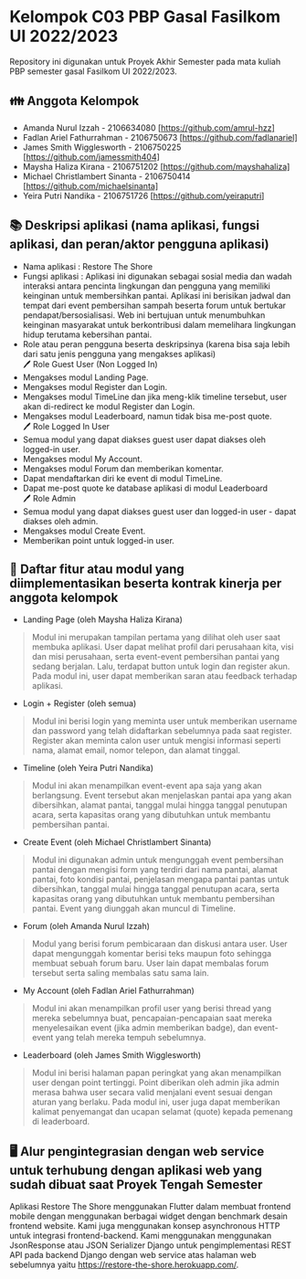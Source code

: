 # Kelompok C03 PBP Gasal Fasilkom UI 2022/2023
Repository ini digunakan untuk Proyek Akhir Semester pada mata kuliah PBP semester gasal Fasilkom UI 2022/2023.

## 👪 Anggota Kelompok
- Amanda Nurul Izzah - 2106634080 [https://github.com/amrul-hzz]
- Fadlan Ariel Fathurrahman - 2106750673 [https://github.com/fadlanariel]
- James Smith Wigglesworth - 2106750225 [https://github.com/jamessmith404]
- Maysha Haliza Kirana - 2106751202 [https://github.com/mayshahaliza]
- Michael Christlambert Sinanta - 2106750414 [https://github.com/michaelsinanta]
- Yeira Putri Nandika - 2106751726 [https://github.com/yeiraputri]

## 📚 Deskripsi aplikasi (nama aplikasi, fungsi aplikasi, dan peran/aktor pengguna aplikasi) 
- Nama aplikasi : Restore The Shore
- Fungsi aplikasi : Aplikasi ini digunakan sebagai sosial media dan wadah interaksi antara pencinta lingkungan dan pengguna yang memiliki keinginan untuk membersihkan pantai. Aplikasi ini berisikan jadwal dan tempat dari event pembersihan sampah beserta forum untuk bertukar pendapat/bersosialisasi. Web ini bertujuan untuk menumbuhkan keinginan masyarakat untuk berkontribusi dalam memelihara lingkungan hidup terutama kebersihan pantai.
- Role atau peran pengguna beserta deskripsinya (karena bisa saja lebih dari satu jenis pengguna yang mengakses aplikasi)\
🖊 Role Guest User (Non Logged In)
- Mengakses modul Landing Page.
- Mengakses modul Register dan Login.
- Mengakses modul TimeLine dan jika meng-klik timeline tersebut, user akan di-redirect ke modul Register dan Login.
- Mengakses modul Leaderboard, namun tidak bisa me-post quote.\
🖊 Role Logged In User
- Semua modul yang dapat diakses guest user dapat diakses oleh logged-in user.
- Mengakses modul My Account.
- Mengakses modul Forum dan memberikan komentar.
- Dapat mendaftarkan diri ke event di modul TimeLine.
- Dapat me-post quote ke database aplikasi di modul Leaderboard\
🖊 Role Admin
- Semua modul yang dapat diakses guest user dan logged-in user - dapat diakses oleh admin.
- Mengakses modul Create Event.
- Memberikan point untuk logged-in user.

## 📝 Daftar fitur atau modul yang diimplementasikan beserta kontrak kinerja per anggota kelompok 
- Landing Page (oleh Maysha Haliza Kirana)
> Modul ini merupakan tampilan pertama yang dilihat oleh user saat membuka aplikasi. User dapat melihat profil dari perusahaan kita, visi dan misi perusahaan, serta event-event pembersihan pantai yang sedang berjalan. Lalu, terdapat button untuk login dan register akun. Pada modul ini, user dapat memberikan saran atau feedback terhadap aplikasi.
- Login + Register (oleh semua)
> Modul ini berisi login yang meminta user untuk memberikan username dan password yang telah didaftarkan sebelumnya pada saat register. Register akan meminta calon user untuk mengisi informasi seperti nama, alamat email, nomor telepon, dan alamat tinggal.
- Timeline (oleh Yeira Putri Nandika)
> Modul ini akan menampilkan event-event apa saja yang akan berlangsung. Event tersebut akan menjelaskan pantai apa yang akan dibersihkan, alamat pantai, tanggal mulai hingga tanggal penutupan acara, serta kapasitas orang yang dibutuhkan untuk membantu pembersihan pantai.
- Create Event (oleh Michael Christlambert Sinanta)
> Modul ini digunakan admin untuk mengunggah event pembersihan pantai dengan mengisi form yang terdiri dari nama pantai, alamat pantai, foto kondisi pantai, penjelasan mengapa pantai pantas untuk dibersihkan, tanggal mulai hingga tanggal penutupan acara, serta kapasitas orang yang dibutuhkan untuk membantu pembersihan pantai. Event yang diunggah akan muncul di Timeline.
- Forum (oleh Amanda Nurul Izzah)
> Modul yang berisi forum pembicaraan dan diskusi antara user. User dapat mengunggah komentar berisi teks maupun foto sehingga membuat sebuah forum baru. User lain dapat membalas forum tersebut serta saling membalas satu sama lain. 
- My Account (oleh Fadlan Ariel Fathurrahman)
> Modul ini akan menampilkan profil user yang berisi thread yang mereka sebelumnya buat, pencapaian-pencapaian saat mereka menyelesaikan event (jika admin memberikan badge), dan event-event yang telah mereka tempuh sebelumnya.
- Leaderboard (oleh James Smith Wigglesworth)
> Modul ini berisi halaman papan peringkat yang akan menampilkan user dengan point tertinggi. Point diberikan oleh admin jika admin merasa bahwa user secara valid menjalani event sesuai dengan aturan yang berlaku. Pada modul ini, user juga dapat memberikan kalimat penyemangat dan ucapan selamat (quote) kepada pemenang di leaderboard.

## 🖥️ Alur pengintegrasian dengan web service untuk terhubung dengan aplikasi web yang sudah dibuat saat Proyek Tengah Semester
Aplikasi Restore The Shore menggunakan Flutter dalam membuat frontend mobile dengan menggunakan berbagai widget dengan benchmark desain frontend website. Kami juga menggunakan konsep asynchronous HTTP untuk integrasi frontend-backend. Kami menggunakan menggunakan JsonResponse atau JSON Serializer Django untuk pengimplementasi REST API pada backend Django dengan web service atas halaman web sebelumnya yaitu https://restore-the-shore.herokuapp.com/.
